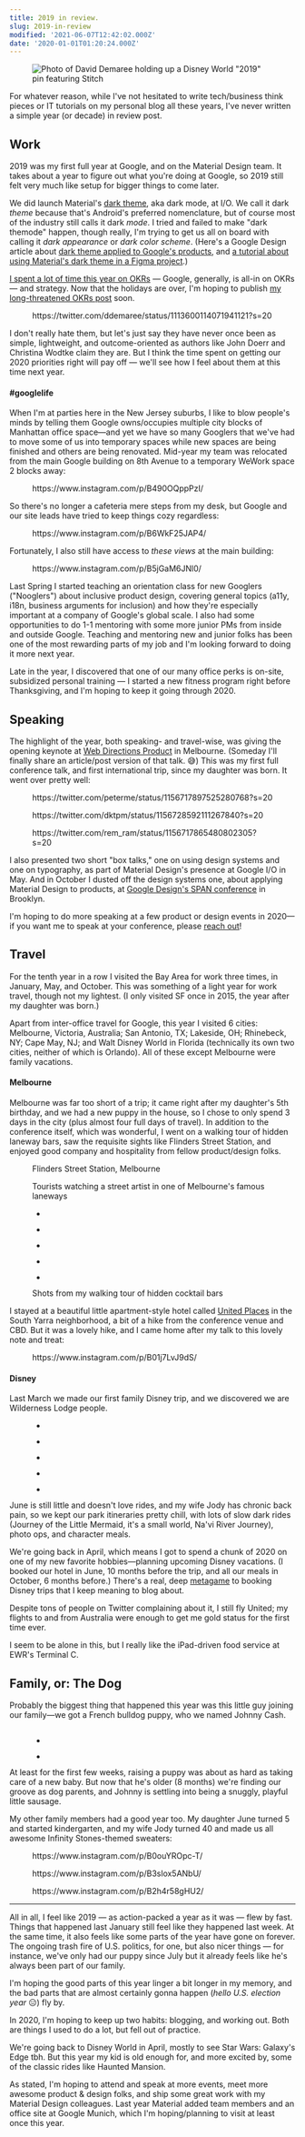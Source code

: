 ```yaml
---
title: 2019 in review.
slug: 2019-in-review
modified: '2021-06-07T12:42:02.000Z'
date: '2020-01-01T01:20:24.000Z'
---
```

<div class="wp-block-image"><figure class="aligncenter size-full"><img src="https://res.cloudinary.com/demaree/image/upload/v1595699158/bitsandletters-assets/IMG_3257-2.jpg" alt="Photo of David Demaree holding up a Disney World &quot;2019&quot; pin featuring Stitch" class="wp-image-66" data-original-src="https://demaree.blog/wp-content/uploads/2020/01/IMG_3257-2.jpg"></figure></div>

For whatever reason, while I've not hesitated to write tech/business think pieces or IT tutorials on my personal blog all these years, I've never written a simple year (or decade) in review post.

## Work

2019 was my first full year at Google, and on the Material Design team. It takes about a year to figure out what you're doing at Google, so 2019 still felt very much like setup for bigger things to come later.

We did launch Material's [dark theme](https://material.io/design/color/dark-theme.html), aka dark mode, at I/O. We call it dark _theme_ because that's Android's preferred nomenclature, but of course most of the industry still calls it dark _mode_. I tried and failed to make "dark themode" happen, though really, I'm trying to get us all on board with calling it _dark appearance_ or _dark color scheme_. (Here's a Google Design article about [dark theme applied to Google's products](https://design.google/library/material-design-dark-theme/), and [a tutorial about using Material's dark theme in a Figma project](https://codelabs.developers.google.com/codelabs/design-material-darktheme/#0).)

[I spent a lot of time this year on OKRs](https://twitter.com/search?q=from%3Addemaree%20OKRs) — Google, generally, is all-in on OKRs — and strategy. Now that the holidays are over, I'm hoping to publish [my long-threatened OKRs post](https://twitter.com/ddemaree/status/1201315956393422848?s=20) soon.

<figure class="wp-block-embed aligncenter is-type-rich is-provider-twitter wp-block-embed-twitter"><div class="wp-block-embed__wrapper">https://twitter.com/ddemaree/status/1113600114071941121?s=20</div></figure>

I don't really hate them, but let's just say they have never once been as simple, lightweight, and outcome-oriented as authors like John Doerr and Christina Wodtke claim they are. But I think the time spent on getting our 2020 priorities right will pay off — we'll see how I feel about them at this time next year.

#### #googlelife

When I'm at parties here in the New Jersey suburbs, I like to blow people's minds by telling them Google owns/occupies multiple city blocks of Manhattan office space—and yet we have so many Googlers that we've had to move some of us into temporary spaces while new spaces are being finished and others are being renovated. Mid-year my team was relocated from the main Google building on 8th Avenue to a temporary WeWork space 2 blocks away:

<figure class="wp-block-embed is-type-rich is-provider-instagram wp-block-embed-instagram"><div class="wp-block-embed__wrapper">https://www.instagram.com/p/B490OQppPzI/</div></figure>

So there's no longer a cafeteria mere steps from my desk, but Google and our site leads have tried to keep things cozy regardless:

<figure class="wp-block-embed is-type-rich is-provider-instagram wp-block-embed-instagram"><div class="wp-block-embed__wrapper">https://www.instagram.com/p/B6WkF25JAP4/</div></figure>

Fortunately, I also still have access to _these views_ at the main building:

<figure class="wp-block-embed is-type-rich is-provider-instagram wp-block-embed-instagram"><div class="wp-block-embed__wrapper">https://www.instagram.com/p/B5jGaM6JNl0/</div></figure>

Last Spring I started teaching an orientation class for new Googlers ("Nooglers") about inclusive product design, covering general topics (a11y, i18n, business arguments for inclusion) and how they're especially important at a company of Google's global scale. I also had some opportunities to do 1-1 mentoring with some more junior PMs from inside and outside Google. Teaching and mentoring new and junior folks has been one of the most rewarding parts of my job and I'm looking forward to doing it more next year.

Late in the year, I discovered that one of our many office perks is on-site, subsidized personal training — I started a new fitness program right before Thanksgiving, and I'm hoping to keep it going through 2020.

## Speaking

The highlight of the year, both speaking- and travel-wise, was giving the opening keynote at [Web Directions Product](https://webdirections.org/product19/) in Melbourne. (Someday I'll finally share an article/post version of that talk. 😅) This was my first full conference talk, and first international trip, since my daughter was born. It went over pretty well:

<figure class="wp-block-embed aligncenter is-type-rich is-provider-twitter wp-block-embed-twitter"><div class="wp-block-embed__wrapper">https://twitter.com/peterme/status/1156717897525280768?s=20</div></figure>

<figure class="wp-block-embed aligncenter is-type-rich is-provider-twitter wp-block-embed-twitter"><div class="wp-block-embed__wrapper">https://twitter.com/dktpm/status/1156728592111267840?s=20</div></figure>

<figure class="wp-block-embed aligncenter is-type-rich is-provider-twitter wp-block-embed-twitter"><div class="wp-block-embed__wrapper">https://twitter.com/rem_ram/status/1156717865480802305?s=20</div></figure>

I also presented two short "box talks," one on using design systems and one on typography, as part of Material Design's presence at Google I/O in May. And in October I dusted off the design systems one, about applying Material Design to products, at [Google Design's SPAN conference](https://design.google/library/span2019/) in Brooklyn.

I'm hoping to do more speaking at a few product or design events in 2020—if you want me to speak at your conference, please [reach out](mailto:david@demaree.me)!

## Travel

For the tenth year in a row I visited the Bay Area for work three times, in January, May, and October. This was something of a light year for work travel, though not my lightest. (I only visited SF once in 2015, the year after my daughter was born.)

Apart from inter-office travel for Google, this year I visited 6 cities: Melbourne, Victoria, Australia; San Antonio, TX; Lakeside, OH; Rhinebeck, NY; Cape May, NJ; and Walt Disney World in Florida (technically its own two cities, neither of which is Orlando). All of these except Melbourne were family vacations.

#### Melbourne

Melbourne was far too short of a trip; it came right after my daughter's 5th birthday, and we had a new puppy in the house, so I chose to only spend 3 days in the city (plus almost four full days of travel). In addition to the conference itself, which was wonderful, I went on a walking tour of hidden laneway bars, saw the requisite sights like Flinders Street Station, and enjoyed good company and hospitality from fellow product/design folks.

<figure class="wp-block-image alignwide size-large"><img src="https://res.cloudinary.com/demaree/image/upload/v1595699263/bitsandletters-assets/L2090110.jpg" alt="" class="wp-image-56" data-original-src="https://demaree.blog/wp-content/uploads/2020/01/L2090110.jpg"><figcaption>Flinders Street Station, Melbourne</figcaption></figure>

<figure class="wp-block-image alignwide size-large"><img src="https://res.cloudinary.com/demaree/image/upload/v1595699269/bitsandletters-assets/L2090117.jpg" alt="" class="wp-image-55" data-original-src="https://demaree.blog/wp-content/uploads/2020/01/L2090117.jpg"><figcaption>Tourists watching a street artist in one of Melbourne's famous laneways</figcaption></figure>

<figure class="wp-block-gallery alignwide columns-3 is-cropped"><ul class="blocks-gallery-grid"><li class="blocks-gallery-item"><figure><img src="https://res.cloudinary.com/demaree/image/upload/v1595699245/bitsandletters-assets/L2090133.jpg" alt="" data-id="59" data-link="https://demaree.blog/?attachment_id=59" class="wp-image-59" data-original-src="https://demaree.blog/wp-content/uploads/2020/01/L2090133.jpg"></figure></li><li class="blocks-gallery-item"><figure><img src="https://res.cloudinary.com/demaree/image/upload/v1595699239/bitsandletters-assets/L2090144.jpg" alt="" data-id="60" data-link="https://demaree.blog/?attachment_id=60" class="wp-image-60" data-original-src="https://demaree.blog/wp-content/uploads/2020/01/L2090144.jpg"></figure></li><li class="blocks-gallery-item"><figure><img src="https://res.cloudinary.com/demaree/image/upload/v1595699226/bitsandletters-assets/L2090127.jpg" alt="" data-id="62" data-link="https://demaree.blog/?attachment_id=62" class="wp-image-62" data-original-src="https://demaree.blog/wp-content/uploads/2020/01/L2090127.jpg"></figure></li><li class="blocks-gallery-item"><figure><img src="https://res.cloudinary.com/demaree/image/upload/v1595699232/bitsandletters-assets/L2090164.jpg" alt="" data-id="61" data-link="https://demaree.blog/?attachment_id=61" class="wp-image-61" data-original-src="https://demaree.blog/wp-content/uploads/2020/01/L2090164.jpg"></figure></li><li class="blocks-gallery-item"><figure><img src="https://res.cloudinary.com/demaree/image/upload/v1595699166/bitsandletters-assets/IMG_1581.jpg" alt="" data-id="63" data-full-url="https://demaree.blog/wp-content/uploads/2020/01/IMG_1581.jpg" data-link="https://demaree.blog/?attachment_id=63" class="wp-image-63" data-original-src="https://demaree.blog/wp-content/uploads/2020/01/IMG_1581.jpg"></figure></li></ul><figcaption class="blocks-gallery-caption">Shots from my walking tour of hidden cocktail bars</figcaption></figure>

I stayed at a beautiful little apartment-style hotel called [United Places](http://unitedplaces.com.au/) in the South Yarra neighborhood, a bit of a hike from the conference venue and CBD. But it was a lovely hike, and I came home after my talk to this lovely note and treat:

<figure class="wp-block-embed aligncenter is-type-rich is-provider-instagram wp-block-embed-instagram"><div class="wp-block-embed__wrapper">https://www.instagram.com/p/B01j7LvJ9dS/</div></figure>

#### Disney

Last March we made our first family Disney trip, and we discovered we are Wilderness Lodge people.

<figure class="wp-block-gallery alignwide columns-3 is-cropped"><ul class="blocks-gallery-grid"><li class="blocks-gallery-item"><figure><img src="https://res.cloudinary.com/demaree/image/upload/v1595699339/bitsandletters-assets/2e824696-5ab4-4098-97d7-bc8a68471509.jpg" alt="" data-id="43" data-full-url="https://demaree.blog/wp-content/uploads/2020/01/2e824696-5ab4-4098-97d7-bc8a68471509.jpg" data-link="https://demaree.blog/?attachment_id=43" class="wp-image-43" data-original-src="https://demaree.blog/wp-content/uploads/2020/01/2e824696-5ab4-4098-97d7-bc8a68471509.jpg"></figure></li><li class="blocks-gallery-item"><figure><img src="https://res.cloudinary.com/demaree/image/upload/v1595699333/bitsandletters-assets/8c34b923-3825-4cf4-ae87-4c72623b26af.jpg" alt="" data-id="44" data-full-url="https://demaree.blog/wp-content/uploads/2020/01/8c34b923-3825-4cf4-ae87-4c72623b26af.jpg" data-link="https://demaree.blog/?attachment_id=44" class="wp-image-44" data-original-src="https://demaree.blog/wp-content/uploads/2020/01/8c34b923-3825-4cf4-ae87-4c72623b26af.jpg"></figure></li><li class="blocks-gallery-item"><figure><img src="https://res.cloudinary.com/demaree/image/upload/v1595699327/bitsandletters-assets/8e663344-d644-4ea0-9d7a-90a300a77fb7.jpg" alt="" data-id="45" data-full-url="https://demaree.blog/wp-content/uploads/2020/01/8e663344-d644-4ea0-9d7a-90a300a77fb7.jpg" data-link="https://demaree.blog/?attachment_id=45" class="wp-image-45" data-original-src="https://demaree.blog/wp-content/uploads/2020/01/8e663344-d644-4ea0-9d7a-90a300a77fb7.jpg"></figure></li><li class="blocks-gallery-item"><figure><img src="https://res.cloudinary.com/demaree/image/upload/v1595699321/bitsandletters-assets/DSC00215.jpg" alt="" data-id="46" data-full-url="https://demaree.blog/wp-content/uploads/2020/01/DSC00215.jpg" data-link="https://demaree.blog/?attachment_id=46" class="wp-image-46" data-original-src="https://demaree.blog/wp-content/uploads/2020/01/DSC00215.jpg"></figure></li><li class="blocks-gallery-item"><figure><img src="https://res.cloudinary.com/demaree/image/upload/v1595699314/bitsandletters-assets/DSC00397.jpg" alt="" data-id="47" data-full-url="https://demaree.blog/wp-content/uploads/2020/01/DSC00397.jpg" data-link="https://demaree.blog/?attachment_id=47" class="wp-image-47" data-original-src="https://demaree.blog/wp-content/uploads/2020/01/DSC00397.jpg"></figure></li></ul></figure>

June is still little and doesn't love rides, and my wife Jody has chronic back pain, so we kept our park itineraries pretty chill, with lots of slow dark rides (Journey of the Little Mermaid, it's a small world, Na'vi River Journey), photo ops, and character meals.

We're going back in April, which means I got to spend a chunk of 2020 on one of my new favorite hobbies—planning upcoming Disney vacations. (I booked our hotel in June, 10 months before the trip, and all our meals in October, 6 months before.) There's a real, deep [metagame](https://en.wikipedia.org/wiki/Metagaming) to booking Disney trips that I keep meaning to blog about.

Despite tons of people on Twitter complaining about it, I still fly United; my flights to and from Australia were enough to get me gold status for the first time ever.

I seem to be alone in this, but I really like the iPad-driven food service at EWR's Terminal C.

## Family, or: The Dog

Probably the biggest thing that happened this year was this little guy joining our family—we got a French bulldog puppy, who we named Johnny Cash.

<figure class="wp-block-image alignwide size-large"><img src="https://res.cloudinary.com/demaree/image/upload/v1595699286/bitsandletters-assets/IMG_1505.jpg" alt="" class="wp-image-51" data-original-src="https://demaree.blog/wp-content/uploads/2020/01/IMG_1505.jpg"></figure>

<figure class="wp-block-gallery alignwide columns-2 is-cropped"><ul class="blocks-gallery-grid"><li class="blocks-gallery-item"><figure><img src="https://res.cloudinary.com/demaree/image/upload/v1595699293/bitsandletters-assets/IMG_0320.jpg" alt="" data-id="50" data-link="https://demaree.blog/?attachment_id=50" class="wp-image-50" data-original-src="https://demaree.blog/wp-content/uploads/2020/01/IMG_0320.jpg"></figure></li><li class="blocks-gallery-item"><figure><img src="https://res.cloudinary.com/demaree/image/upload/v1595699281/bitsandletters-assets/L2070624.jpg" alt="" data-id="52" data-full-url="https://demaree.blog/wp-content/uploads/2020/01/L2070624.jpg" data-link="https://demaree.blog/?attachment_id=52" class="wp-image-52" data-original-src="https://demaree.blog/wp-content/uploads/2020/01/L2070624.jpg"></figure></li></ul></figure>

At least for the first few weeks, raising a puppy was about as hard as taking care of a new baby. But now that he's older (8 months) we're finding our groove as dog parents, and Johnny is settling into being a snuggly, playful little sausage.

My other family members had a good year too. My daughter June turned 5 and started kindergarten, and my wife Jody turned 40 and made us all awesome Infinity Stones-themed sweaters:

<figure class="wp-block-embed is-type-rich is-provider-instagram wp-block-embed-instagram"><div class="wp-block-embed__wrapper">https://www.instagram.com/p/B0ouYROpc-T/</div></figure>

<figure class="wp-block-embed is-type-rich is-provider-instagram wp-block-embed-instagram"><div class="wp-block-embed__wrapper">https://www.instagram.com/p/B3slox5ANbU/</div></figure>

<figure class="wp-block-embed is-type-rich is-provider-instagram wp-block-embed-instagram"><div class="wp-block-embed__wrapper">https://www.instagram.com/p/B2h4r58gHU2/</div></figure>

* * *

All in all, I feel like 2019 — as action-packed a year as it was — flew by fast. Things that happened last January still feel like they happened last week. At the same time, it also feels like some parts of the year have gone on forever. The ongoing trash fire of U.S. politics, for one, but also nicer things — for instance, we've only had our puppy since July but it already feels like he's always been part of our family.

I'm hoping the good parts of this year linger a bit longer in my memory, and the bad parts that are almost certainly gonna happen (_hello U.S. election year_ 😑) fly by.

In 2020, I'm hoping to keep up two habits: blogging, and working out. Both are things I used to do a lot, but fell out of practice.

We're going back to Disney World in April, mostly to see Star Wars: Galaxy's Edge tbh. But this year my kid is old enough for, and more excited by, some of the classic rides like Haunted Mansion.

As stated, I'm hoping to attend and speak at more events, meet more awesome product & design folks, and ship some great work with my Material Design colleagues. Last year Material added team members and an office site at Google Munich, which I'm hoping/planning to visit at least once this year.
